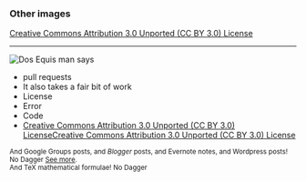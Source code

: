 ### Other images

[Creative Commons Attribution 3.0 Unported (CC BY 3.0) License](http://creativecommons.org/licenses/by/3.0/)

---

![Dos Equis man says](https://raw.github.com/adam-p/markdown-here/master/store-assets/dos-equis-MDH.jpg)

- pull requests
- It also takes a fair bit of work
- License
- Error
- Code
- [Creative Commons Attribution 3.0 Unported (CC BY 3.0) License](http://creativecommons.org/licenses/by/3.0/)[Creative Commons Attribution 3.0 Unported (CC BY 3.0) License](http://creativecommons.org/licenses/by/3.0/)

<sup> And Google Groups posts, and <em> Blogger </em> posts, and Evernote notes, and Wordpress posts! No Dagger [See more](#compatibility).</sup><br>
<sup> And TeX mathematical formulae! No Dagger</sup>
